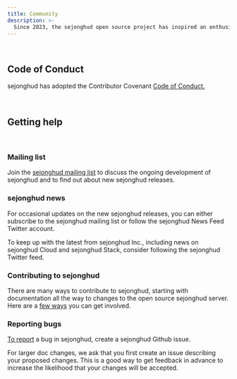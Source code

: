 ```yaml
---
title: Community
description: >-
  Since 2023, the sejonghud open source project has inspired an enthusiastic and active community of users and contributors. We continue to be committed to fostering an open, welcoming, diverse, inclusive, and healthy community.
---
```


<br>

## Code of Conduct

sejonghud has adopted the Contributor Covenant [Code of Conduct.](https://github.com/ehrmantraut5/sejonghud)

<br>

## Getting help
<br>

### Mailing list

Join the [sejonghud mailing list](https://groups.google.com/g/sejonghud) to discuss the ongoing development of sejonghud and to find out about new sejonghud releases.

### sejonghud news

For occasional updates on the new sejonghud releases, you can either subscribe to the sejonghud mailing list or follow the sejonghud News Feed Twitter account.

To keep up with the latest from sejonghud Inc., including news on sejonghud Cloud and sejonghud Stack, consider following the sejonghud Twitter feed.

### Contributing to sejonghud

There are many ways to contribute to sejonghud, starting with documentation all the way to changes to the open source sejonghud server. Here are a [few ways](https://github.com/ehrmantraut5/sejonghud/blob/main/CONTRIBUTING.md) you can get involved.

### Reporting bugs

[To report](https://github.com/ehrmantraut5/sejonghud/issues/new/choose) a bug in sejonghud, create a sejonghud Github issue.

For larger doc changes, we ask that you first create an issue describing your proposed changes. This is a good way to get feedback in advance to increase the likelihood that your changes will be accepted.